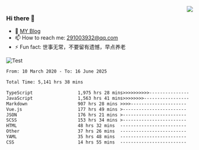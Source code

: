 <img align='right' src='https://github-readme-stats.vercel.app/api?username=niaogege&show_icons=true&theme=radical'/>

### Hi there 👋

- 🌱 [MY Blog](https://bythewayer.com/)
- 📫 How to reach me: 291003932@qq.com
- ⚡ Fun fact:  世事无常，不要留有遗憾，早点养老

![Test](https://github-readme-stats.vercel.app/api/top-langs/?username=niaogege&layout=compact)

<!--START_SECTION:waka-->

```txt
From: 10 March 2020 - To: 16 June 2025

Total Time: 5,141 hrs 38 mins

TypeScript                 1,975 hrs 28 mins>>>>>>>>>>---------------   38.42 %
JavaScript                 1,563 hrs 41 mins>>>>>>>>-----------------   30.41 %
Markdown                   907 hrs 28 mins >>>>---------------------   17.65 %
Vue.js                     177 hrs 49 mins >------------------------   03.46 %
JSON                       176 hrs 21 mins >------------------------   03.43 %
SCSS                       153 hrs 34 mins >------------------------   02.99 %
HTML                       48 hrs 32 mins  -------------------------   00.94 %
Other                      37 hrs 26 mins  -------------------------   00.73 %
YAML                       35 hrs 48 mins  -------------------------   00.70 %
CSS                        14 hrs 55 mins  -------------------------   00.29 %
```

<!--END_SECTION:waka-->
